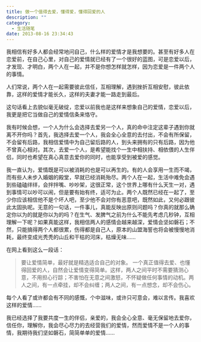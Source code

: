 ```yaml
---
title: 做一个值得去爱，懂得爱，懂得回爱的人
description: ""
category: 
  - 生活随笔
date: 2013-08-16 23:34:43
---
```


我相信有好多人都会经常地问自己，什么样的爱情才是我想要的。甚至有好多人在恋爱前，在自己心里，对自己的爱情就已经有了一个很好的蓝图，可是恋爱以后，才发现、才明白，两个人在一起，并不是你想怎样就怎样，因为恋爱是一件两个人的事情。

人们常说，两个人在一起需要彼此信任，互相理解，遇到挫折互相安慰，彼此依靠，这样的爱情才能长久，这样的夫妻才能一路走到最后。

这句话看上去貌似毫无破绽，恋爱以前我也是这样来想象自己的爱情，恋爱以后，我更是把它当做自己的爱情信条来恪守。

<!-- more -->

我有时候会想，一个人为什么会选择去爱另一个人，真的命中注定这辈子遇到你就离不开你吗？首先，我选择去爱一个人，我会全心全意的去付出，不会有所保留，不会留有后路，我相信爱情中为自己留后路的人，到头来拥有的只有后路，因为他不曾真心相对。其次，去爱一个人，是希望能找个一生中相扶持、相依偎的人生伴侣，同时也希望在真心真意去爱你的同时，也能享受到被爱的感觉。

我一直认为，爱情既是可以被消耗的也是可以再生的。有的人会享用一生而不竭，而有些人未步入婚姻的殿堂，早就已经消耗殆尽。两个人在一起，生活中难免会遇到些磕磕绊绊，会拌拌嘴、吵吵架，这很正常，这个世界上哪有什么天生一对，遇到事情可以吵可以闹，但是要有始有终，适可为止。两个人既然已经在一起了，至少你应该相信他不是个坏人吧，至少他不会对你有恶意吧，既然如此，又何必跟彼此太固执呢。无意的一句话，一件事儿，真能反映出原则问题吗？你真的就那么确定你以为的就是你以为的吗？在生气、发脾气之前为什么不能先考虑几秒钟，互相理解一下呢？如果真能这样，我相信两人的感情会越来越深，爱情会坚如磐石；不然，只能搞得两个人都很累，伤得都是自己人，原本的山盟海誓也将会被慢慢地消耗，最终变成光秃秃的山丘和干枯的河床，枯燥无味……

在网上看到这么一段话：

> 要让爱情简单，最好就是精选适合自己的对象。
> 一个真正值得去爱、也懂得回爱的人，自然会让爱情变得简单。这样，两人之间平时不需要猜测心意，不用担心行踪；不害怕在无意之间激怒，不怀疑做任何事情的动机。两人之间，有一点牵挂，却不会纠缠；两人之间，有一点想念，却不会伤心。

每个人看了或许都会有不同的感慨，个中滋味，或许只可意会，难以言传。我喜欢这样的爱情……

我已经选择了我要共度一生的伴侣，亲爱的，我会全心全意、毫无保留地去爱你，信任你，理解你，我会尽心尽力的去经营我们的爱情，然而爱情不是一个人的事情，我期待我们坚如磐石，简简单单的爱情……

